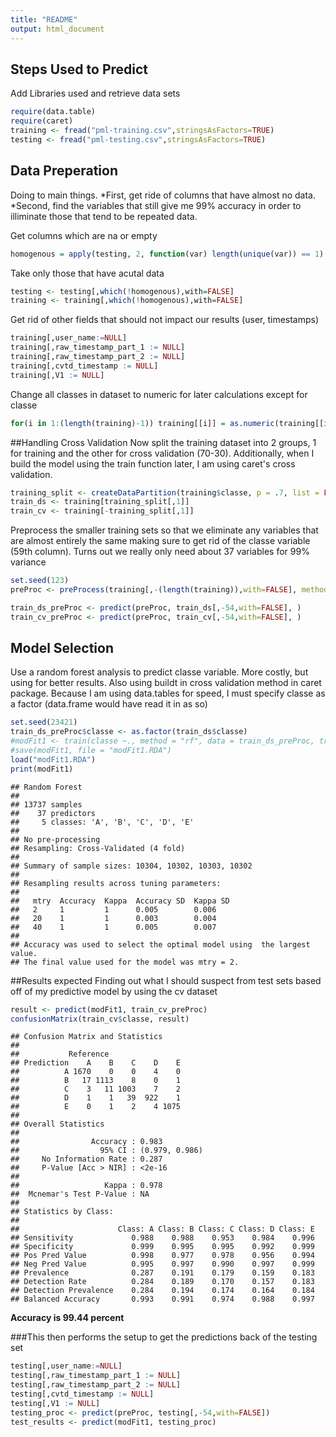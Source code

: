 ```yaml
---
title: "README"
output: html_document
---
```


Steps Used to Predict
---------------------------------------------------------------------
Add Libraries used and retrieve data sets

```r
require(data.table)
require(caret)
training <- fread("pml-training.csv",stringsAsFactors=TRUE)
testing <- fread("pml-testing.csv",stringsAsFactors=TRUE)
```

Data Preperation
------------------------------------------------------------------
Doing to main things. 
*First, get ride of columns that have almost no data. 
*Second, find the variables that still give me 99% accuracy in order to illiminate those that tend to be repeated data.


Get columns which are na or empty

```r
homogenous = apply(testing, 2, function(var) length(unique(var)) == 1)
```

Take only those that have acutal data

```r
testing <- testing[,which(!homogenous),with=FALSE]
training <- training[,which(!homogenous),with=FALSE]
```

Get rid of other fields that should not impact our results (user, timestamps)

```r
training[,user_name:=NULL]
training[,raw_timestamp_part_1 := NULL]
training[,raw_timestamp_part_2 := NULL]
training[,cvtd_timestamp := NULL]
training[,V1 := NULL]
```

Change all classes in dataset to numeric for later calculations except for classe

```r
for(i in 1:(length(training)-1)) training[[i]] = as.numeric(training[[i]])
```

##Handling Cross Validation
Now split the training dataset into 2 groups, 1 for training and the other for cross validation (70-30). Additionally, when I build the model using the train function later, I am using caret's cross validation.

```r
training_split <- createDataPartition(training$classe, p = .7, list = FALSE)
train_ds <- training[training_split[,1]]
train_cv <- training[-training_split[,1]]
```

Preprocess the smaller training sets so that we eliminate any variables that are almost entirely the same
making sure to get rid of the classe variable (59th column). Turns out we really only need about 37 variables for 99% variance

```r
set.seed(123)
preProc <- preProcess(training[,-(length(training)),with=FALSE], method = "pca", thresh=.99)

train_ds_preProc <- predict(preProc, train_ds[,-54,with=FALSE], )
train_cv_preProc <- predict(preProc, train_cv[,-54,with=FALSE], )
```

Model Selection
-------------------------------------------
Use a random forest analysis to predict classe variable. More costly, but using for better results. 
Also using buildt in cross validation method in caret package. Because I am using data.tables for speed, I must specify classe as a factor (data.frame would have read it in as so)

```r
set.seed(23421)
train_ds_preProc$classe <- as.factor(train_ds$classe)
#modFit1 <- train(classe ~., method = "rf", data = train_ds_preProc, trControl = trainControl(method = "cv",number = 4),importance = TRUE)
#save(modFit1, file = "modFit1.RDA")
load("modFit1.RDA")
print(modFit1)
```

```
## Random Forest 
## 
## 13737 samples
##    37 predictors
##     5 classes: 'A', 'B', 'C', 'D', 'E' 
## 
## No pre-processing
## Resampling: Cross-Validated (4 fold) 
## 
## Summary of sample sizes: 10304, 10302, 10303, 10302 
## 
## Resampling results across tuning parameters:
## 
##   mtry  Accuracy  Kappa  Accuracy SD  Kappa SD
##   2     1         1      0.005        0.006   
##   20    1         1      0.003        0.004   
##   40    1         1      0.005        0.007   
## 
## Accuracy was used to select the optimal model using  the largest value.
## The final value used for the model was mtry = 2.
```

##Results expected
Finding out what I should suspect from test sets based off of my predictive model by using the cv dataset

```r
result <- predict(modFit1, train_cv_preProc)
confusionMatrix(train_cv$classe, result)
```

```
## Confusion Matrix and Statistics
## 
##           Reference
## Prediction    A    B    C    D    E
##          A 1670    0    0    4    0
##          B   17 1113    8    0    1
##          C    3   11 1003    7    2
##          D    1    1   39  922    1
##          E    0    1    2    4 1075
## 
## Overall Statistics
##                                         
##                Accuracy : 0.983         
##                  95% CI : (0.979, 0.986)
##     No Information Rate : 0.287         
##     P-Value [Acc > NIR] : <2e-16        
##                                         
##                   Kappa : 0.978         
##  Mcnemar's Test P-Value : NA            
## 
## Statistics by Class:
## 
##                      Class: A Class: B Class: C Class: D Class: E
## Sensitivity             0.988    0.988    0.953    0.984    0.996
## Specificity             0.999    0.995    0.995    0.992    0.999
## Pos Pred Value          0.998    0.977    0.978    0.956    0.994
## Neg Pred Value          0.995    0.997    0.990    0.997    0.999
## Prevalence              0.287    0.191    0.179    0.159    0.183
## Detection Rate          0.284    0.189    0.170    0.157    0.183
## Detection Prevalence    0.284    0.194    0.174    0.164    0.184
## Balanced Accuracy       0.993    0.991    0.974    0.988    0.997
```
**Accuracy is 99.44 percent**

###This then performs the setup to get the predictions back of the testing set

```r
testing[,user_name:=NULL]
testing[,raw_timestamp_part_1 := NULL]
testing[,raw_timestamp_part_2 := NULL]
testing[,cvtd_timestamp := NULL]
testing[,V1 := NULL]
testing_proc <- predict(preProc, testing[,-54,with=FALSE])
test_results <- predict(modFit1, testing_proc)
```
